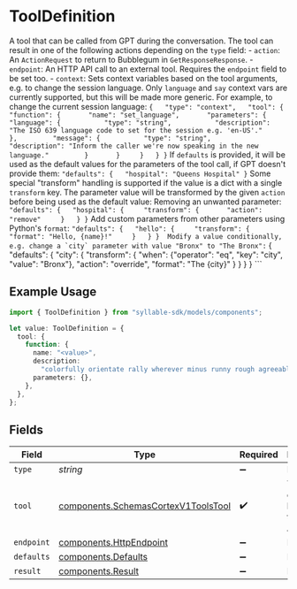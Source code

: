 # ToolDefinition

A tool that can be called from GPT during the conversation.  The tool can result in one of the following actions depending on the `type` field: - `action`:   An `ActionRequest` to return to Bubblegum in `GetResponseResponse`. - `endpoint`:   An HTTP API call to an external tool. Requires the `endpoint` field to be set too. - `context`:   Sets context variables based on the tool arguments, e.g. to change the session language. Only   `language` and `say` context vars are currently supported, but this will be made more generic.  For example, to change the current session language: ``` {   "type": "context",   "tool": {     "function": {       "name": "set_language",       "parameters": {         "language": {           "type": "string",           "description": "The ISO 639 language code to set for the session e.g. 'en-US'."         },         "message": {           "type": "string",           "description": "Inform the caller we're now speaking in the new language."         }       }     }   } } ```  If `defaults` is provided, it will be used as the default values for the parameters of the tool call, if GPT doesn't provide them: ``` "defaults": {   "hospital": "Queens Hospital" } ```  Some special "transform" handling is supported if the value is a dict with a single `transform` key. The parameter value will be transformed by the given `action` before being used as the default value:  Removing an unwanted parameter: ``` "defaults": {   "hospital": {     "transform": {       "action": "remove"     }   } } ```  Add custom parameters from other parameters using Python's `format`: ``` "defaults": {   "hello": {     "transform": {       "format": "Hello, {name}!"     }   } }  Modify a value conditionally, e.g. change a `city` parameter with value "Bronx" to "The Bronx": ``` {   "defaults": {     "city": {       "transform": {         "when": {"operator": "eq", "key": "city", "value": "Bronx"},         "action": "override",         "format": "The {city}"       }     }   } } ```

## Example Usage

```typescript
import { ToolDefinition } from "syllable-sdk/models/components";

let value: ToolDefinition = {
  tool: {
    function: {
      name: "<value>",
      description:
        "colorfully orientate rally wherever minus runny rough agreeable beneath unlike",
      parameters: {},
    },
  },
};
```

## Fields

| Field                                                                                      | Type                                                                                       | Required                                                                                   | Description                                                                                |
| ------------------------------------------------------------------------------------------ | ------------------------------------------------------------------------------------------ | ------------------------------------------------------------------------------------------ | ------------------------------------------------------------------------------------------ |
| `type`                                                                                     | *string*                                                                                   | :heavy_minus_sign:                                                                         | N/A                                                                                        |
| `tool`                                                                                     | [components.SchemasCortexV1ToolsTool](../../models/components/schemascortexv1toolstool.md) | :heavy_check_mark:                                                                         | The tool definition to be used by the OpenAI API.                                          |
| `endpoint`                                                                                 | [components.HttpEndpoint](../../models/components/httpendpoint.md)                         | :heavy_minus_sign:                                                                         | N/A                                                                                        |
| `defaults`                                                                                 | [components.Defaults](../../models/components/defaults.md)                                 | :heavy_minus_sign:                                                                         | N/A                                                                                        |
| `result`                                                                                   | [components.Result](../../models/components/result.md)                                     | :heavy_minus_sign:                                                                         | N/A                                                                                        |